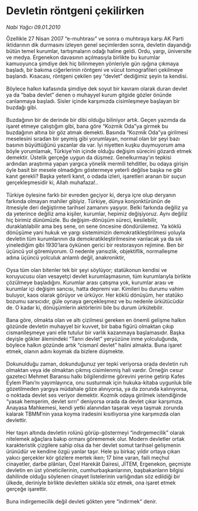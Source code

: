 # Devletin röntgeni çekilirken

*Nabi Yağcı 09.01.2010*

<div class="taraf_structure_2col_1zq">
<div class="margen_n">



 <p>Özellikle 27 Nisan 2007 “e-muhtırası” ve sonra o muhtıraya karşı AK Parti iktidarının dik durmasını izleyen genel seçimlerden sonra, devletin dayandığı bütün temel kurumlar, tartışmaların odağı haline geldi. Ordu, yargı, üniversite ve medya. Ergenekon davasının açılmasıyla birlikte bu kurumlar kamuoyunca şimdiye dek hiç bilinmeyen yönleriyle gün ışığına çıkmaya başladı, bir bakıma ciğerlerinin röntgeni ve vücut tomografileri çekilmeye başlandı. Kısacası, röntgeni çekilen şey “devlet” dediğimiz şeyin ta kendisi. <br/><br/>Böylece halkın kafasında şimdiye dek soyut bir kavram olarak duran devlet ya da “baba devlet” denen o muhayyel kurum gitgide gözler önünde canlanmaya başladı. Sisler içinde karşımızda cisimleşmeye başlayan bir buzdağı gibi. <br/><br/>Buzdağının bir de derinde bir dibi olduğu biliniyor artık. Geçen yazımda da işaret etmeye çalıştığım gibi, bana göre “Kozmik Oda”ya girmek bu buzdağının altına bir göz atmak demekti. Basında “Kozmik Oda”ya girilmesi meselesini sıradan bir şeymiş gibi yorumlayan, normal olan bir şeyi bazı basının büyüttüğünü yazanlar da var. İyi niyetten kuşku duymuyorum ama böyle yorumlamak, Türkiye’nin içinde olduğu değişim sürecini gözardı etmek demektir. Üstelik gerçeğe uygun da düşmez. Genelkurmay’ın tepkisi ardından araştırma yapan yargıca yönelik mermili tehditler, bu odaya girişin öyle basit bir mesele olmadığını göstermeye yeterli değilse başka ne gibi kanıt gerekli? Başka yeterli kanıt, o odada izleri, işaretleri aranan bir suçun gerçekleşmesidir ki, Allah muhafaza!.. <br/><br/>Türkiye öylesine farklı bir evreden geçiyor ki, derya içre olup deryanın farkında olmayan mahiler gibiyiz. Türkiye, dünya konjonktürünün de itmesiyle deri değiştirme tarihsel zamanını yaşıyor. Belki farkında değiliz ya da yeterince değiliz ama kişiler, kurumlar, hepimiz değişiyoruz. Aynı değiliz hiç birimiz dünümüzle. Bu değişim-dönüşüm süreci, kesilebilir, duraklatılabilir ama beş sene, on sene öncesine döndürülemez. Ya köklü dönüşüme yani hukuk ve yargı sistemimizin demokratikleştirilmesi yoluyla devletin tüm kurumlarının da demokratikleştirilmesine varılacak ya da sık yinelediğim gibi 1930’lara öykünen gerici bir restorasyon rejimine. Ben bir üçüncü yol göremiyorum. O nedenle yansızlık, objektiflik, normalleşme adına üçüncü yolculuk anlamlı değil, anakroniktir, <br/><br/>Oysa tüm olan bitenler tek bir şeyi söylüyor; statükonun kendisi ve koruyucusu olan vesayetçi devlet kurumlaşmasının, tüm kurumlarıyla birlikte çözülmeye başladığını. Kurumlar arası çatışma yok, kurumlar arası ve kurumlar içi değişim sancısı, hatta depremi var. Kimileri bu durumu vahim buluyor, kaos olarak görüyor ve ürküyor. Her köklü dönüşüm, her statüko bozumu sarsıcıdır, güle oynaya gerçekleşmez ve bu nedenle ürkütücüdür de. O kadar ki, dönüşümlerin aktörlerini bile bu durum ürkütebilir. <br/><br/>Bana göre, olmakta olan ve altı çizilmesi gereken en önemli gelişme halkın gözünde devletin muhayyel bir kuvvet, bir baba figürü olmaktan çıkıp cismanîleşmeye yani elle tutulur bir varlık kazanmaya başlamasıdır. Başka deyişle gökler âlemindeki “Tanrı devlet” yeryüzüne inme yolculuğunda, böylece halkın gözünde artık “cismanî devlet” halini almakta. Buna işaret etmek, olanın adını koymak da bizlere düşmekte. <br/><br/>Dokunulduğu zaman, dokunduğunuz yer tepki veriyorsa orada devletin ruh olmaktan veya ide olmaktan çıkmış cisimlenmiş hali vardır. Örneğin cesur gazeteci Mehmet Baransu halkı bilgilendirme görevini yerine getirip Kafes Eylem Planı’nı yayımlayınca, onu susturmak için hukuka-kitaba uygunluk bile gözetilmeden yargıya müdahale göze alınıyorsa, ya da zorunda kalınıyorsa, o noktada devlet ses veriyor demektir. Kozmik odaya girilmek istendiğinde “yasak hemşerim, devlet sırrı” deniyorsa orada da devlet çıkar karşımıza. Anayasa Mahkemesi, kendi yetki alanından taşarak veya taşmak zorunda kalarak TBMM’nin yasa koyma iradesini kısıtlıyorsa yine karşımızda olan devlettir. <br/><br/>Her taşın altında devletin rolünü görüp-göstermeyi “indirgemecilik” olarak nitelemek ağaçlara bakıp ormanı görememek olur. Modern devletler ortak karakteristik çizgilere sahip olsa da her devlet somut tarihsel gelişmenin ürünüdür ve kendine özgü yanlar taşır. Hele şu birkaç yıldır ortaya çıkan yakıcı gerçekler kör gözlere mertek iken; 17 bine varan, faili meçhul cinayetler, darbe plânları, Özel Harekât Dairesi, JİTEM, Ergenekon, geçmişte devletin en üst yöneticilerinin, cumhurbaşkanlarının, başbakanların bilgisi dahilinde olduğu söylenen cinayet listelerinin varlığından söz edildiği bir ülkede, deriniyle birlikte devletten sıklıkla söz etmek, ona işaret etmek gerçeğe işarettir. <br/><br/>Buna indirgemecilik değil devleti gökten yere “indirmek” denir.</p>
<br/>
<br/>
<br/>



<br/>


<div id="taraf_not">
</div>

</div>


</div>
